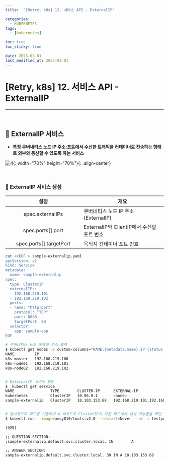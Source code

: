```yaml
---
title:  "[Retry, k8s] 12. 서비스 API - ExternalIP" 

categories:
  - KUBERNETES
tags:
  - [kubernetes]

toc: true
toc_sticky: true

date: 2023-03-01
last_modified_at: 2023-03-01
---
```

# [Retry, k8s] 12. 서비스 API - ExternalIP
---

<style>
table {
    font-size: 12pt;
}
table th:first-of-type {
    width: 5%;
}
table th:nth-of-type(2) {
    width: 15%;
}
table th:nth-of-type(3) {
    width: 50%;
}
table th:nth-of-type(4) {
    width: 30%;
}
</style>

<br>

## 🔔 ExternalIP 서비스

+ **특정 쿠버네티스 노드 IP 주소:포트에서 수신한 트래픽을 컨테이너로 전송하는 형태로 외부와 통신할 수 있도록 하는 서비스**

![4](https://user-images.githubusercontent.com/42735894/228782065-435f20ec-dad1-4b50-83ea-c205796504ea.png){: width="70%" height="70%"}{: .align-center}

<br>

### 📜 ExternalIP 서비스 생성

|설정|개요|
|:---:|---|
|spec.externalIPs|쿠버네티스 노드 IP 주소(ExternalIP)|
|spec.ports[].port|ExternalIP와 ClientIP에서 수신할 포트 번호|
|spec.ports[].targetPort|목적지 컨테이너 포트 번호|


```bash
cat <<EOF > sample-externalip.yaml
apiVersion: v1
kind: Service
metadata:
  name: sample-externalip
spec:
  type: ClusterIP
  externalIPs:
  - 192.168.219.101
  - 192.168.219.102
  ports:
  - name: "http-port"
    protocol: "TCP"
    port: 8080
    targetPort: 80
  selector:
    app: sample-app
EOF
```

```bash 
# 쿠버네티스 노드 목록과 주소 출력
$ kubectl get nodes -o custom-columns="NAME:{metadata.name},IP:{status.addresses[].address}"
NAME         IP
k8s-master   192.168.219.100
k8s-node01   192.168.219.101
k8s-node02   192.168.219.102


# ExternalIP 서비스 확인
$  kubectl get service
NAME                TYPE        CLUSTER-IP      EXTERNAL-IP                       PORT(S)    AGE
kubernetes          ClusterIP   10.96.0.1       <none>                            443/TCP    32m
sample-externalip   ClusterIP   10.103.153.68   192.168.219.101,192.168.219.102   8080/TCP   4m24s


# 일시적으로 파드를 기동하여 A 레코드로 ClusterIP가 다른 파드에서 해석 가능함을 확인
$ kubectl run --image=amsy810/tools:v2.0 --restart=Never --rm -i testpod --command -- dig sample-externalip.default.svc.cluster.local

(생략)

;; QUESTION SECTION:
;sample-externalip.default.svc.cluster.local. IN        A

;; ANSWER SECTION:
sample-externalip.default.svc.cluster.local. 30 IN A 10.103.153.68
```

<br>